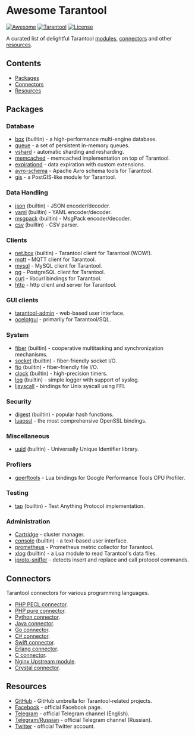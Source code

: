 # Awesome Tarantool

[![Awesome][awesome-badge]][awesome-url]
[![Tarantool][tarantool-badge]][tarantool-url]
[![License][license-badge]][license-url]

A curated list of delightful Tarantool [modules](#modules),
[connectors](#connectors) and other [resources](#resources).

## Contents

- [Packages](#packages)
- [Connectors](#connectors)
- [Resources](#resources)

## Packages

### Database

- [box](https://tarantool.org/doc/book/box/index.html) (builtin) -
  a high-performance multi-engine database.
- [queue](https://github.com/tarantool/queue) -
  a set of persistent in-memory queues.
- [vshard](https://github.com/tarantool/vshard) -
  automatic sharding and resharding.
- [memcached](https://github.com/tarantool/memcached) -
  memcached implementation on top of Tarantool.
- [expirationd](https://github.com/tarantool/expirationd) -
  data expiration with custom extensions.
- [avro-schema](https://github.com/tarantool/avro-schema) -
  Apache Avro schema tools for Tarantool.
- [gis](https://github.com/tarantool/gis) -
  a PostGIS-like module for Tarantool.

### Data Handling

- [json](https://tarantool.org/doc/reference/reference_lua/json.html)
  (builtin) - JSON encoder/decoder.
- [yaml](https://tarantool.org/doc/reference/reference_lua/yaml.html)
  (builtin) - YAML encoder/decoder.
- [msgpack](https://tarantool.org/doc/reference/reference_lua/msgpack.html)
  (builtin) - MsgPack encoder/decoder.
- [csv](https://tarantool.org/doc/reference/reference_lua/csv.html)
  (builtin) - CSV parser.

### Clients

- [net.box](https://tarantool.org/doc/reference/reference_lua/net_box.html)
  (builtin) - Tarantool client for Tarantool (WOW!).
- [mqtt](https://github.com/tarantool/mqtt) -
  MQTT client for Tarantool.
- [mysql](https://github.com/tarantool/mysql) -
  MySQL client for Tarantool.
- [pg](https://github.com/tarantool/pg) -
  PostgreSQL client for Tarantool.
- [curl](https://github.com/tarantool/curl) -
  libcurl bindings for Tarantool.
- [http](https://github.com/tarantool/http) -
  http client and server for Tarantool.

### GUI clients

- [tarantool-admin](https://github.com/basis-company/tarantool-admin) -
  web-based user interface.
- [ocelotgui](https://github.com/ocelot-inc/ocelotgui-tarantool) -
  primarily for Tarantool/SQL.

### System

- [fiber](https://tarantool.org/doc/reference/reference_lua/fiber.html)
  (builtin) - cooperative multitasking and synchronization mechanisms.
- [socket](https://tarantool.org/doc/reference/reference_lua/socket.html)
  (builtin) - fiber-friendly socket I/O.
- [fio](https://tarantool.org/doc/reference/reference_lua/fio.html)
  (builtin) - fiber-friendly file I/O.
- [clock](https://tarantool.org/doc/reference/reference_lua/clock.html)
  (builtin) - high-precision timers.
- [log](https://tarantool.org/doc/reference/reference_lua/log.html)
  (builtin) - simple logger with support of syslog.
- [ljsyscall](https://github.com/tarantool-contrib/ljsyscall) -
  bindings for Unix syscall using FFI.

### Security

- [digest](https://tarantool.org/doc/reference/reference_lua/digest.html)
  (builtin) - popular hash functions.
- [luaossl](https://github.com/tarantool/luaossl) -
  the most comprehensive OpenSSL bindings.

### Miscellaneous

- [uuid](https://tarantool.org/doc/reference/reference_lua/uuid.html)
  (builtin) - Universally Unique Identifier library.

### Profilers

- [gperftools](https://github.com/tarantool/gperftools) -
  Lua bindings for Google Performance Tools CPU Profiler.

### Testing

- [tap](https://tarantool.org/doc/reference/reference_lua/tap.html)
  (builtin) - Test Anything Protocol implementation.

### Administration

- [Cartridge](https://github.com/tarantool/cartridge) -
  cluster manager.
- [console](https://tarantool.org/doc/reference/reference_lua/console.html)
  (builtin) - a text-based user interface.
- [prometheus](https://github.com/tarantool/prometheus) -
  Prometheus metric collector for Tarantool.
- [xlog](https://tarantool.org/doc/reference/reference_lua/xlog.html)
  (builtin) - a Lua module to read Tarantool's data files.
- [iproto-sniffer](https://github.com/dsamirov/tarantool-iproto-sniffer) -
  detects insert and replace and call protocol commands.

## Connectors

Tarantool connectors for various programming languages.

- [PHP PECL connector](https://github.com/tarantool/tarantool-php).
- [PHP pure connector](https://github.com/tarantool-php/client).
- [Python connector](https://github.com/tarantool/tarantool-python).
- [Java connector](https://github.com/tarantool/tarantool-java).
- [Go connector](https://github.com/tarantool/go-tarantool).
- [C# connector](https://github.com/progaudi/progaudi.tarantool).
- [Swift connector](https://github.com/tris-foundation/tarantool).
- [Erlang connector](https://github.com/stofel/taran).
- [C connector](https://github.com/tarantool/tarantool-c).
- [Nginx Upstream module](https://github.com/tarantool/nginx_upstream_module).
- [Crystal connector](https://github.com/vladfaust/tarantool-crystal).

## Resources

- [GitHub](https://github.com/tarantool) -
  GitHub umbrella for Tarantool-related projects.
- [Facebook](https://facebook.com/TarantoolDatabase) - official Facebook
  page.
- [Telegram](https://telegram.me/tarantool) - official Telegram channel
  (English).
- [Telegram/Russian](https://telegram.me/tarantoolru) - official Telegram
  channel (Russian).
- [Twitter](https://twitter.com/tarantooldb) - official Twitter account.

[awesome-badge]: https://cdn.rawgit.com/sindresorhus/awesome/d7305f38d29fed78fa85652e3a63e154dd8e8829/media/badge.svg
[awesome-url]: https://awesome.re/
[tarantool-badge]: https://img.shields.io/badge/tarantool-2.6-blue.svg?style=flat
[tarantool-url]: https://tarantool.org/
[license-badge]: https://img.shields.io/badge/License-CC--BY-orange.svg?style=flat
[license-url]: LICENSE.md
